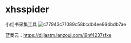 # xhsspider
小红书采集工具
![c77943c71089c58bcdb4ee964bdb7ae](https://github.com/dijiaatm009/xhsspider/assets/118505205/a8a84400-e7f6-4e7e-b353-d22a2759ccd3)


蓝奏云：https://dijiaatm.lanzouj.com/i9nf4237sfxe
